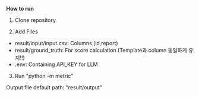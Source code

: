 **How to run**  
1. Clone repository  

2. Add Files  
- result/input/input.csv: Columns (id,report)
- result/ground_truth: For score calculation (Template과 column 동일하게 유지!!)  
- .env: Containing API_KEY for LLM
  
3. Run "python -m metric"  

Output file default path: "result/output"  